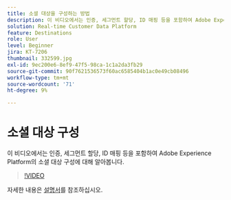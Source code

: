 ```yaml
---
title: 소셜 대상을 구성하는 방법
description: 이 비디오에서는 인증, 세그먼트 할당, ID 매핑 등을 포함하여 Adobe Experience Platform의 소셜 대상 구성에 대해 알아봅니다.
solution: Real-time Customer Data Platform
feature: Destinations
role: User
level: Beginner
jira: KT-7206
thumbnail: 332599.jpg
exl-id: 9ec200e6-8ef9-47f5-98ca-1c1a2da3fb29
source-git-commit: 90f7621536573f60ac6585404b1ac0e49cb08496
workflow-type: tm+mt
source-wordcount: '71'
ht-degree: 9%

---
```


# 소셜 대상 구성

이 비디오에서는 인증, 세그먼트 할당, ID 매핑 등을 포함하여 Adobe Experience Platform의 소셜 대상 구성에 대해 알아봅니다.

>[!VIDEO](https://video.tv.adobe.com/v/332599/?quality=12&learn=on)

자세한 내용은 [설명서](https://experienceleague.adobe.com/docs/experience-platform/destinations/catalog/social/overview.html)를 참조하십시오.
